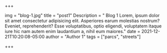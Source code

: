+++

img = "blog-1.jpg"
title = "post1"
Description = " Blog 1 Lorem, ipsum dolor sit amet consectetur adipisicing elit. Asperiores earum molestias nostrum? Eveniet, reprehenderit? Esse voluptatibus, optio eligendi, voluptatem itaque iure hic nam autem enim laudantium a, nihil eum maiores."
date = 2021-12-21T10:20:08-05:00
author = "Author 1"
tags = ["parcs", "streets"]

+++